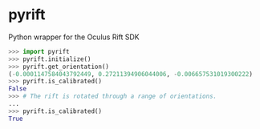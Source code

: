 pyrift
======

Python wrapper for the Oculus Rift SDK

```python
>>> import pyrift
>>> pyrift.initialize()
>>> pyrift.get_orientation()
(-0.0001147584043792449, 0.27211394906044006, -0.006657531019300222)
>>> pyrift.is_calibrated()
False
>>> # The rift is rotated through a range of orientations.
... 
>>> pyrift.is_calibrated()
True
```
